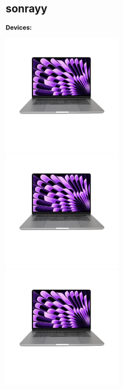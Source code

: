 # sonrayy
### Devices:
<p>
  <img src="macbook_airm3.svg" width="300" style="display:inline; margin-right:10px;" />
  <img src="macbook_airm3.svg" width="300" style="display:inline; margin-right:10px;" />
  <img src="macbook_airm3.svg" width="300" style="display:inline;" />
</p>
